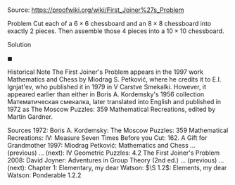 # 

Source: https://proofwiki.org/wiki/First_Joiner%27s_Problem



Problem
Cut each of a $6 \times 6$ chessboard and an $8 \times 8$ chessboard into exactly $2$ pieces.
Then assemble those $4$ pieces into a $10 \times 10$ chessboard.


Solution

$\blacksquare$


Historical Note
The First Joiner's Problem appears in the $1997$ work Mathematics and Chess by Miodrag S. Petković, where he credits it to E.I. Ignjat'ev, who published it in $1979$ in V Carstve Smekalki.
However, it appeared earlier than either in Boris A. Kordemsky's $1956$ collection Математическая смекалка, later translated into English and published in $1972$ as The Moscow Puzzles: 359 Mathematical Recreations, edited by Martin Gardner.


Sources
1972: Boris A. Kordemsky: The Moscow Puzzles: 359 Mathematical Recreations: $\text {IV}$: Measure Seven Times Before you Cut: $162$. A Gift for Grandmother
1997: Miodrag Petković: Mathematics and Chess ... (previous) ... (next): $\text {IV}$ Geometric Puzzles: $4.2$ The First Joiner's Problem
2008: David Joyner: Adventures in Group Theory (2nd ed.) ... (previous) ... (next): Chapter $1$: Elementary, my dear Watson: $\S 1.2$: Elements, my dear Watson: Ponderable $1.2.2$




